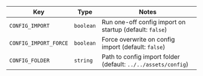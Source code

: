 <!-- generated: 2025-09-04T19:02:23.496Z -->
| Key | Type | Notes |
| --- | ---- | ----- |
| `CONFIG_IMPORT` | `boolean` | Run one-off config import on startup  (default: `false`) |
| `CONFIG_IMPORT_FORCE` | `boolean` | Force overwrite on config import  (default: `false`) |
| `CONFIG_FOLDER` | `string` | Path to config import folder  (default: `../../assets/config`) |
